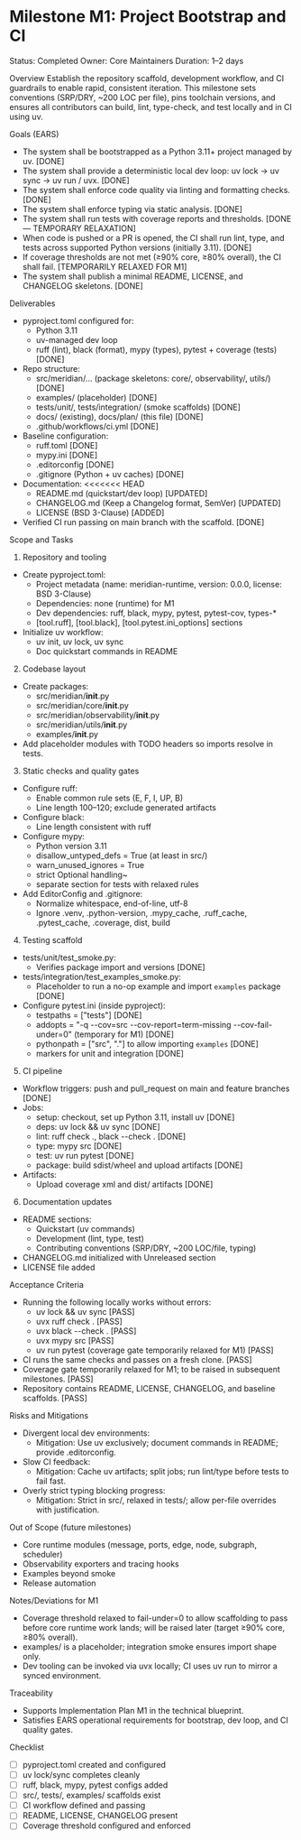 # Milestone M1: Project Bootstrap and CI

Status: Completed
Owner: Core Maintainers
Duration: 1–2 days

Overview
Establish the repository scaffold, development workflow, and CI guardrails to enable rapid, consistent iteration. This milestone sets conventions (SRP/DRY, ~200 LOC per file), pins toolchain versions, and ensures all contributors can build, lint, type-check, and test locally and in CI using uv.

Goals (EARS)
- The system shall be bootstrapped as a Python 3.11+ project managed by uv. [DONE]
- The system shall provide a deterministic local dev loop: uv lock → uv sync → uv run / uvx. [DONE]
- The system shall enforce code quality via linting and formatting checks. [DONE]
- The system shall enforce typing via static analysis. [DONE]
- The system shall run tests with coverage reports and thresholds. [DONE — TEMPORARY RELAXATION]
- When code is pushed or a PR is opened, the CI shall run lint, type, and tests across supported Python versions (initially 3.11). [DONE]
- If coverage thresholds are not met (≥90% core, ≥80% overall), the CI shall fail. [TEMPORARILY RELAXED FOR M1]
- The system shall publish a minimal README, LICENSE, and CHANGELOG skeletons. [DONE]

Deliverables
- pyproject.toml configured for:
  - Python 3.11
  - uv-managed dev loop
  - ruff (lint), black (format), mypy (types), pytest + coverage (tests) [DONE]
- Repo structure:
  - src/meridian/… (package skeletons: core/, observability/, utils/) [DONE]
  - examples/ (placeholder) [DONE]
  - tests/unit/, tests/integration/ (smoke scaffolds) [DONE]
  - docs/ (existing), docs/plan/ (this file) [DONE]
  - .github/workflows/ci.yml [DONE]
- Baseline configuration:
  - ruff.toml [DONE]
  - mypy.ini [DONE]
  - .editorconfig [DONE]
  - .gitignore (Python + uv caches) [DONE]
- Documentation:
<<<<<<< HEAD
  - README.md (quickstart/dev loop) [UPDATED]
  - CHANGELOG.md (Keep a Changelog format, SemVer) [UPDATED]
  - LICENSE (BSD 3-Clause) [ADDED]
- Verified CI run passing on main branch with the scaffold. [DONE]

Scope and Tasks
1) Repository and tooling
- Create pyproject.toml:
  - Project metadata (name: meridian-runtime, version: 0.0.0, license: BSD 3-Clause)
  - Dependencies: none (runtime) for M1
  - Dev dependencies: ruff, black, mypy, pytest, pytest-cov, types-*
  - [tool.ruff], [tool.black], [tool.pytest.ini_options] sections
- Initialize uv workflow:
  - uv init, uv lock, uv sync
  - Doc quickstart commands in README

2) Codebase layout
- Create packages:
  - src/meridian/__init__.py
  - src/meridian/core/__init__.py
  - src/meridian/observability/__init__.py
  - src/meridian/utils/__init__.py
  - examples/__init__.py
- Add placeholder modules with TODO headers so imports resolve in tests.

3) Static checks and quality gates
- Configure ruff:
  - Enable common rule sets (E, F, I, UP, B)
  - Line length 100–120; exclude generated artifacts
- Configure black:
  - Line length consistent with ruff
- Configure mypy:
  - Python version 3.11
  - disallow_untyped_defs = True (at least in src/)
  - warn_unused_ignores = True
  - strict Optional handling~
  - separate section for tests with relaxed rules
- Add EditorConfig and .gitignore:
  - Normalize whitespace, end-of-line, utf-8
  - Ignore .venv, .python-version, .mypy_cache, .ruff_cache, .pytest_cache, .coverage, dist, build

4) Testing scaffold
- tests/unit/test_smoke.py:
  - Verifies package import and versions [DONE]
- tests/integration/test_examples_smoke.py:
  - Placeholder to run a no-op example and import `examples` package [DONE]
- Configure pytest.ini (inside pyproject):
  - testpaths = ["tests"] [DONE]
  - addopts = "-q --cov=src --cov-report=term-missing --cov-fail-under=0" (temporary for M1) [DONE]
  - pythonpath = ["src", "."] to allow importing `examples` [DONE]
  - markers for unit and integration [DONE]

5) CI pipeline
- Workflow triggers: push and pull_request on main and feature branches [DONE]
- Jobs:
  - setup: checkout, set up Python 3.11, install uv [DONE]
  - deps: uv lock && uv sync [DONE]
  - lint: ruff check ., black --check . [DONE]
  - type: mypy src [DONE]
  - test: uv run pytest [DONE]
  - package: build sdist/wheel and upload artifacts [DONE]
- Artifacts:
  - Upload coverage xml and dist/ artifacts [DONE]

6) Documentation updates
- README sections:
  - Quickstart (uv commands)
  - Development (lint, type, test)
  - Contributing conventions (SRP/DRY, ~200 LOC/file, typing)
- CHANGELOG.md initialized with Unreleased section
- LICENSE file added

Acceptance Criteria
- Running the following locally works without errors:
  - uv lock && uv sync [PASS]
  - uvx ruff check . [PASS]
  - uvx black --check . [PASS]
  - uvx mypy src [PASS]
  - uv run pytest (coverage gate temporarily relaxed for M1) [PASS]
- CI runs the same checks and passes on a fresh clone. [PASS]
- Coverage gate temporarily relaxed for M1; to be raised in subsequent milestones. [PASS]
- Repository contains README, LICENSE, CHANGELOG, and baseline scaffolds. [PASS]

Risks and Mitigations
- Divergent local dev environments:
  - Mitigation: Use uv exclusively; document commands in README; provide .editorconfig.
- Slow CI feedback:
  - Mitigation: Cache uv artifacts; split jobs; run lint/type before tests to fail fast.
- Overly strict typing blocking progress:
  - Mitigation: Strict in src/, relaxed in tests/; allow per-file overrides with justification.

Out of Scope (future milestones)
- Core runtime modules (message, ports, edge, node, subgraph, scheduler)
- Observability exporters and tracing hooks
- Examples beyond smoke
- Release automation

Notes/Deviations for M1
- Coverage threshold relaxed to fail-under=0 to allow scaffolding to pass before core runtime work lands; will be raised later (target ≥90% core, ≥80% overall).
- examples/ is a placeholder; integration smoke ensures import shape only.
- Dev tooling can be invoked via uvx locally; CI uses uv run to mirror a synced environment.

Traceability
- Supports Implementation Plan M1 in the technical blueprint.
- Satisfies EARS operational requirements for bootstrap, dev loop, and CI quality gates.

Checklist
- [ ] pyproject.toml created and configured
- [ ] uv lock/sync completes cleanly
- [ ] ruff, black, mypy, pytest configs added
- [ ] src/, tests/, examples/ scaffolds exist
- [ ] CI workflow defined and passing
- [ ] README, LICENSE, CHANGELOG present
- [ ] Coverage threshold configured and enforced
